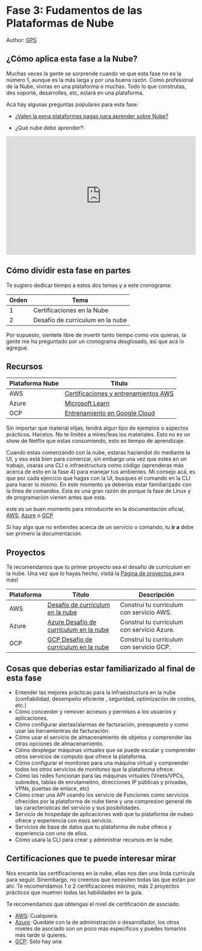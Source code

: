 # Fase 3: Fudamentos de las Plataformas de Nube

Author: [GPS](https://twitter.com/madebygps)

## ¿Cómo aplica esta fase a la Nube?

Muchas veces la gente se sorprende cuando ve que esta fase no es la número 1, aunque es la más larga y por una buena razón. Como profesional de la Nube, viviras en una plataforma o muchas. Todo lo que construtas, des soporte, desarrolles, etc, estará en una plataforma.

Acá hay algunas preguntas populares para esta fase:

- [¿Valen la pena plataformas pagas para aprender sobre Nube?](../resources/FAQ.md)

- ¿Qué nube debo aprender?:

<iframe width="100%" height="315" src="https://www.youtube.com/embed/W3_8O3doYlY" title="YouTube video player" frameborder="0" allow="accelerometer; autoplay; clipboard-write; encrypted-media; gyroscope; picture-in-picture; web-share" allowfullscreen></iframe>

## Cómo dividir esta fase en partes

Te sugiero dedicar tiempo a estos dos temas y a este cronograma:

| Orden | Tema                             |
| ----- | -------------------------------- |
| 1     | Certificaciones en la Nube       |
| 2     | Desafío de currículum en la nube |

Por supuesto, sientete libre de invertir tanto tiempo como vos quieras, la gente me ha preguntado por un cronograma desglosado, así que acá lo agregué.

## Recursos

| Plataforma Nube | Título                                                                     |
| :-------------- | -------------------------------------------------------------------------- |
| AWS             | [Certificaciones y entrenamientos AWS](https://aws.amazon.com/training/)   |
| Azure           | [Microsoft Learn](https://docs.microsoft.com/learn/certifications/browse/) |
| GCP             | [Entrenamiento en Google Cloud](https://cloud.google.com/certification)    |

Sin importar que material elijas, tendrá algun tipo de ejemplos o aspectos prácticos. Hacelos. No te limites a mires/leas los materiales. Esto no es un show de Netflix que estas consumiendo, esto es tiempo de aprendizaje.

Cuando estas comenzando con la nube, estaras haciendot do mediante la UI, y eso está bien para comenzar, sin embargo una vez que estes en un trabajo, usaras una CLI o infraestructura como código (aprenderas más acerca de esto en la fase 4) para manejar tus ambientes. Mi consejo acá, es que por cada ejercicio que hagas con la UI, busques el comando en la CLI para hacer lo mismo. En este momento ya deberias estar familiarizado con la línea de comandos. Esta es una gran razón de porque la fase de Linux y de programación vienen antes que esta.

este es un buen momento para introducirte en la documentación oficial, [AWS](https://docs.aws.amazon.com/index.html), [Azure](https://docs.microsoft.com/azure/?product=featured) o [GCP](https://cloud.google.com/docs)

Si hay algo que no entiendes acerca de un servicio o comando, tu **ir a** debe ser primero la documentación.

## Proyectos

Te recomendamos que tu primer proyecto sea el desafío de currículum en la nube. Una vez que lo hayas hecho, visitá la [Página de proyectos ](../projects/README.md) para más!

| Plataforma | Título                                                                                                                | Descripción                                |
| ---------- | --------------------------------------------------------------------------------------------------------------------- | ------------------------------------------ |
| AWS        | [Desafío de currículum en la nube](https://youtube.com/playlist?list=PLK_LRl1CH4L_ko1-Xm04ATPTduu6gaSM8)              | Construí tu currículum con servicio AWS.   |
| Azure      | [Azure Desafío de currículum en la nube](https://youtu.be/ieYrBWmkfno)                                                | Construí tu currículum con servicio Azure. |
| GCP        | [GCP Desafío de currículum en la nube](https://acloudguru.com/blog/engineering/cloudguruchallenge-your-resume-on-gcp) | Construí tu currículum con servicio GCP.   |

## Cosas que deberias estar familiarizado al final de esta fase

- Entender las mejores prácticas para la infraestructura en la nube (confiabilidad, desempeño eficiente , seguridad, optimización de costos, etc.)
- Cómo concender y remover accesos y permisos a los usuarios y aplicaciones.
- Cómo configurar alertas/alarmas de facturación, presupuesto y como usar las herramientras de facturación.
- Cómo usar el servicio de almacenamiento de objetos y comprender las otras opciones de almacenamiento.
- Cómo desplegar máquinas virtuales que se puede escalar y comprender otros servicios de computo que ofrece la plataforma.
- Cómo configurar el monitoreo para una máquina virtual y comprender todos los otros servicios de monitoreo que la plataforma ofrece.
- Cómo las redes funcionan para las máquinas virtuales (Vnets/VPCs, subredes, tablas de enrutameitno, direcciones IP públicas y privadas, VPNs, puertas de enlace, etc)
- Cómo crear una API usando los servicio de Funciones como servicios ofrecidos por la plataforma de nube tiene y una compresion general de las caracteristicas del servicio y sus posibilidades.
- Servicio de hospedaje de aplicaciones web que tu plataforma de nubeo ofrece y experiencia con esos servicio.
- Servicios de base de datos que tu plataforma de nube ofrece y experiencia con uno de ellos.
- Cómo usara la CLI para crear y administrar recursos en la nube.

## Certificaciones que te puede interesar mirar

Nos encanta las certificaciones en la nube, ellas nos dan una linda curricula para seguir. Sinembargo, no creemos que necesiten todas las que están por ahí. Te recomendamos 1 o 2 certificaciones máximo, más 2 proyectos prácticos que muetren todas las habilidades en la guía.

Te recomendamos que obtengas el nivel de certificación de asociado.

- [AWS](https://aws.amazon.com/certification/): Cualquiera.
- [Azure](https://docs.microsoft.com/learn/certifications/browse/?resource_type=certification&products=azure&terms=associate): Quedate con la de administración o desarrollador, los otros niveles de asociado son un poco más especificos y puedes tomarlos más tarde si quieres.
- [GCP](https://cloud.google.com/certification/cloud-engineer): Solo hay una.
